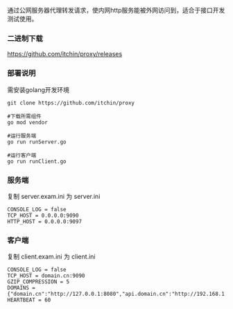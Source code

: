 通过公网服务器代理转发请求，使内网http服务能被外网访问到，适合于接口开发测试使用。


### 二进制下载

https://github.com/itchin/proxy/releases


### 部署说明

需安装golang开发环境

```
git clone https://github.com/itchin/proxy

#下载所需组件
go mod vendor

#运行服务端
go run runServer.go

#运行客户端
go run runClient.go
```

### 服务端

复制 server.exam.ini 为 server.ini

```
CONSOLE_LOG = false
TCP_HOST = 0.0.0.0:9090
HTTP_HOST = 0.0.0.0:9097
```

### 客户端

复制 client.exam.ini 为 client.ini

```
CONSOLE_LOG = false
TCP_HOST = domain.cn:9090
GZIP_COMPRESSION = 5
DOMAINS = {"domain.cn":"http://127.0.0.1:8080","api.domain.cn":"http://192.168.1.100"}
HEARTBEAT = 60
```